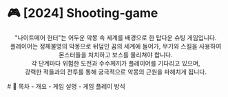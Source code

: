 # 🎮 [2024] Shooting-game
<p align="center">
"나이트메어 헌터"는 어두운 악몽 속 세계를 배경으로 한 탑다운 슈팅 게임입니다.<br>
플레이어는 정체불명의 악몽으로 뒤덮인 꿈의 세계에 들어가, 무기와 스킬을 사용하여 몬스터들을 처치하고 보스를 물리쳐야 합니다.<br>
각 단계마다 위험한 도전과 수수께끼가 플레이어를 기다리고 있으며,<br>
강력한 적들과의 전투를 통해 궁극적으로 악몽의 근원을 파헤치게 됩니다.
</p>
# 📖 목차
- 개요
- 게임 설명
- 게임 플레이 방식
